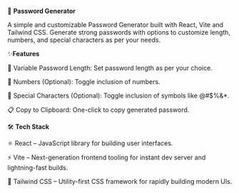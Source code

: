 🔑 **Password Generator**

A simple and customizable Password Generator built with React, Vite and Tailwind CSS. Generate strong passwords with options to customize length, numbers, and special characters as per your needs.


✨**Features**

🔢 Variable Password Length: Set password length as per your choice.

🔢 Numbers (Optional): Toggle inclusion of numbers.

🔣 Special Characters (Optional): Toggle inclusion of symbols like @#$%&*.

📋 Copy to Clipboard: One-click to copy generated password.


🛠️ **Tech Stack**


⚛️ React – JavaScript library for building user interfaces.

⚡ Vite – Next-generation frontend tooling for instant dev server and lightning-fast builds.

🎨 Tailwind CSS – Utility-first CSS framework for rapidly building modern UIs.



